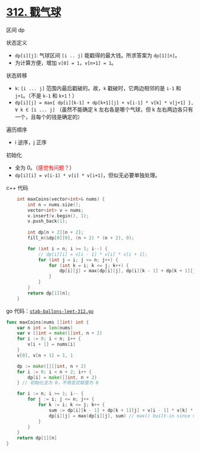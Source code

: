 # [312. 戳气球](https://leetcode.cn/problems/burst-balloons/)

区间 dp

状态定义
- `dp[i][j]`: 气球区间 `[i .. j]` 能戳得的最大钱。所求答案为 `dp[1][n]`。
- 为计算方便，增加 `v[0] = 1`，`v[n+1] = 1`。

状态转移
- `k`: `[i ... j]` 范围内最后戳破的。故，`k` 戳破时，它两边相邻的是 `i-1` 和 `j+1`。（不是 `k-1` 和 `k+1`！）
- `dp[i][j] = max{ dp[i][k-1] + dp[k+1][j] + v[i-1] * v[k] * v[j+1] }, ∀ k ∈ [i ... j]` （虽然不能确定 k 左右各是哪个气球，但 k 左右两边各只有一个，且每个的钱是确定的）

遍历顺序
- i 逆序，j 正序

初始化
- 全为 0。（<font color="red">感觉有问题？</font>）
- `dp[i][i] = v[i-1] * v[i] * v[i+1]`，但似无必要单独处理。

c++ 代码

```cpp
    int maxCoins(vector<int>& nums) {
        int n = nums.size();
        vector<int> v = nums;
        v.insert(v.begin(), 1);
        v.push_back(1);
        
        int dp[n + 2][n + 2];
        fill_n(&dp[0][0], (n + 2) * (n + 2), 0);

        for (int i = n; i >= 1; i--) {
            // dp[i][i] = v[i - 1] * v[i] * v[i + 1];
            for (int j = i; j <= n; j++) {
                for (int k = i; k <= j; k++) {
                    dp[i][j] = max(dp[i][j], dp[i][k - 1] + dp[k + 1][j] + v[i - 1] * v[k] * v[j + 1]);
                }
            }
        }
        return dp[1][n];
    }
```

go 代码：[`stab-ballons-leet-312.go`](code/stab-ballons-leet-312.go)

```go
func maxCoins(nums []int) int {
    var n int = len(nums)
    var v []int = make([]int, n + 2)
    for i := 0; i < n; i++ {
        v[i + 1] = nums[i]
    }
    v[0], v[n + 1] = 1, 1

    dp := make([][]int, n + 2)
    for i := 0; i < n + 2; i++ {
        dp[i] = make([]int, n + 2)
    } // 初始化全为 0，不用显式赋值为 0

    for i := n; i >= 1; i-- {
        for j := i; j <= n; j++ {
            for k := i; k <= j; k++ {
                sum := dp[i][k - 1] + dp[k + 1][j] + v[i - 1] * v[k] * v[j + 1]
                dp[i][j] = max(dp[i][j], sum) // max() built-in since v1.21 (2023.08.08)
            }
        }
    }
    return dp[1][n]
}
```
